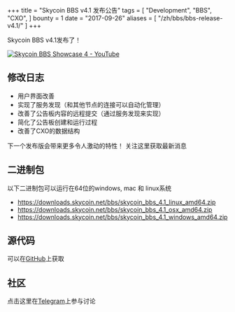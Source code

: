 +++
title = "Skycoin BBS v4.1 发布公告"
tags = [
    "Development",
    "BBS",
    "CXO",
]
bounty = 1
date = "2017-09-26"
aliases = [
	"/zh/bbs/bbs-release-v4.1/"
]
+++

Skycoin BBS v4.1发布了！

[![Skycoin BBS Showcase 4 - YouTube](/img/bbs-4.jpg)](https://youtu.be/6ZqwgefYauU)

## 修改日志

- 用户界面改善
- 实现了服务发现（和其他节点的连接可以自动化管理）
- 改善了公告板内容的远程提交（通过服务发现来实现）
- 简化了公告板创建和运行过程
- 改善了CXO的数据结构

下一个发布版会带来更多令人激动的特性！ 关注这里获取最新消息

## 二进制包

以下二进制包可以运行在64位的windows, mac 和 linux系统

- https://downloads.skycoin.net/bbs/skycoin_bbs_4.1_linux_amd64.zip
- https://downloads.skycoin.net/bbs/skycoin_bbs_4.1_osx_amd64.zip
- https://downloads.skycoin.net/bbs/skycoin_bbs_4.1_windows_amd64.zip

## 源代码

可以在[GitHub](https://github.com/skycoin/bbs)上获取

## 社区

点击这里在[Telegram](https://t.me/skycoinbbs)上参与讨论
